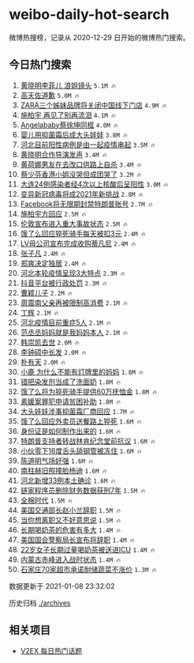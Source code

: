 # weibo-daily-hot-search

微博热搜榜，记录从 2020-12-29 日开始的微博热门搜索。

## 今日热门搜索

<!-- BEGIN -->

1. [黄晓明李菲儿 浪姐镜头](https://s.weibo.com/weibo?q=%E9%BB%84%E6%99%93%E6%98%8E%E6%9D%8E%E8%8F%B2%E5%84%BF%20%E6%B5%AA%E5%A7%90%E9%95%9C%E5%A4%B4&Refer=top) `5.1M 🔥`
1. [高天佐道歉](https://s.weibo.com/weibo?q=%E9%AB%98%E5%A4%A9%E4%BD%90%E9%81%93%E6%AD%89&Refer=top) `5.0M 🔥`
1. [ZARA三个姊妹品牌将关闭中国线下门店](https://s.weibo.com/weibo?q=%23ZARA%E4%B8%89%E4%B8%AA%E5%A7%8A%E5%A6%B9%E5%93%81%E7%89%8C%E5%B0%86%E5%85%B3%E9%97%AD%E4%B8%AD%E5%9B%BD%E7%BA%BF%E4%B8%8B%E9%97%A8%E5%BA%97%23&Refer=top) `4.9M 🔥`
1. [施柏宇 再见了别再流泪](https://s.weibo.com/weibo?q=%E6%96%BD%E6%9F%8F%E5%AE%87%20%E5%86%8D%E8%A7%81%E4%BA%86%E5%88%AB%E5%86%8D%E6%B5%81%E6%B3%AA&Refer=top) `4.1M 🔥`
1. [Angelababy蔡徐坤同框](https://s.weibo.com/weibo?q=%23Angelababy%E8%94%A1%E5%BE%90%E5%9D%A4%E5%90%8C%E6%A1%86%23&Refer=top) `4.0M 🔥`
1. [婴儿用抑菌霜后成大头娃娃](https://s.weibo.com/weibo?q=%23%E5%A9%B4%E5%84%BF%E7%94%A8%E6%8A%91%E8%8F%8C%E9%9C%9C%E5%90%8E%E6%88%90%E5%A4%A7%E5%A4%B4%E5%A8%83%E5%A8%83%23&Refer=top) `3.8M 🔥`
1. [河北目前阳性病例是由一起疫情串起](https://s.weibo.com/weibo?q=%23%E6%B2%B3%E5%8C%97%E7%9B%AE%E5%89%8D%E9%98%B3%E6%80%A7%E7%97%85%E4%BE%8B%E6%98%AF%E7%94%B1%E4%B8%80%E8%B5%B7%E7%96%AB%E6%83%85%E4%B8%B2%E8%B5%B7%23&Refer=top) `3.5M 🔥`
1. [黄晓明合作导演发声](https://s.weibo.com/weibo?q=%23%E9%BB%84%E6%99%93%E6%98%8E%E5%90%88%E4%BD%9C%E5%AF%BC%E6%BC%94%E5%8F%91%E5%A3%B0%23&Refer=top) `3.4M 🔥`
1. [黄荷娜男友在去改口供路上自杀](https://s.weibo.com/weibo?q=%23%E9%BB%84%E8%8D%B7%E5%A8%9C%E7%94%B7%E5%8F%8B%E5%9C%A8%E5%8E%BB%E6%94%B9%E5%8F%A3%E4%BE%9B%E8%B7%AF%E4%B8%8A%E8%87%AA%E6%9D%80%23&Refer=top) `3.4M 🔥`
1. [蔡少芬香港小姐没哭但成团哭了](https://s.weibo.com/weibo?q=%23%E8%94%A1%E5%B0%91%E8%8A%AC%E9%A6%99%E6%B8%AF%E5%B0%8F%E5%A7%90%E6%B2%A1%E5%93%AD%E4%BD%86%E6%88%90%E5%9B%A2%E5%93%AD%E4%BA%86%23&Refer=top) `3.2M 🔥`
1. [大连24例感染者经4次以上核酸后呈阳性](https://s.weibo.com/weibo?q=%23%E5%A4%A7%E8%BF%9E24%E4%BE%8B%E6%84%9F%E6%9F%93%E8%80%85%E7%BB%8F4%E6%AC%A1%E4%BB%A5%E4%B8%8A%E6%A0%B8%E9%85%B8%E5%90%8E%E5%91%88%E9%98%B3%E6%80%A7%23&Refer=top) `3.0M 🔥`
1. [变异新冠病毒将成2021年新挑战](https://s.weibo.com/weibo?q=%23%E5%8F%98%E5%BC%82%E6%96%B0%E5%86%A0%E7%97%85%E6%AF%92%E5%B0%86%E6%88%902021%E5%B9%B4%E6%96%B0%E6%8C%91%E6%88%98%23&Refer=top) `2.8M 🔥`
1. [Facebook将无限期封禁特朗普账号](https://s.weibo.com/weibo?q=%23Facebook%E5%B0%86%E6%97%A0%E9%99%90%E6%9C%9F%E5%B0%81%E7%A6%81%E7%89%B9%E6%9C%97%E6%99%AE%E8%B4%A6%E5%8F%B7%23&Refer=top) `2.7M 🔥`
1. [施柏宇方回应](https://s.weibo.com/weibo?q=%E6%96%BD%E6%9F%8F%E5%AE%87%E6%96%B9%E5%9B%9E%E5%BA%94&Refer=top) `2.5M 🔥`
1. [伦敦宣布进入重大事故状态](https://s.weibo.com/weibo?q=%E4%BC%A6%E6%95%A6%E5%AE%A3%E5%B8%83%E8%BF%9B%E5%85%A5%E9%87%8D%E5%A4%A7%E4%BA%8B%E6%95%85%E7%8A%B6%E6%80%81&Refer=top) `2.5M 🔥`
1. [饿了么回应猝死骑手每天被扣3元](https://s.weibo.com/weibo?q=%23%E9%A5%BF%E4%BA%86%E4%B9%88%E5%9B%9E%E5%BA%94%E7%8C%9D%E6%AD%BB%E9%AA%91%E6%89%8B%E6%AF%8F%E5%A4%A9%E8%A2%AB%E6%89%A33%E5%85%83%23&Refer=top) `2.4M 🔥`
1. [LV母公司宣布完成收购蒂凡尼](https://s.weibo.com/weibo?q=LV%E6%AF%8D%E5%85%AC%E5%8F%B8%E5%AE%A3%E5%B8%83%E5%AE%8C%E6%88%90%E6%94%B6%E8%B4%AD%E8%92%82%E5%87%A1%E5%B0%BC&Refer=top) `2.4M 🔥`
1. [张子凡](https://s.weibo.com/weibo?q=%E5%BC%A0%E5%AD%90%E5%87%A1&Refer=top) `2.4M 🔥`
1. [郑爽决定独居](https://s.weibo.com/weibo?q=%23%E9%83%91%E7%88%BD%E5%86%B3%E5%AE%9A%E7%8B%AC%E5%B1%85%23&Refer=top) `2.4M 🔥`
1. [河北本轮疫情呈现3大特点](https://s.weibo.com/weibo?q=%23%E6%B2%B3%E5%8C%97%E6%9C%AC%E8%BD%AE%E7%96%AB%E6%83%85%E5%91%88%E7%8E%B03%E5%A4%A7%E7%89%B9%E7%82%B9%23&Refer=top) `2.3M 🔥`
1. [抖音平台被行政处罚](https://s.weibo.com/weibo?q=%23%E6%8A%96%E9%9F%B3%E5%B9%B3%E5%8F%B0%E8%A2%AB%E8%A1%8C%E6%94%BF%E5%A4%84%E7%BD%9A%23&Refer=top) `2.3M 🔥`
1. [曹颖儿子](https://s.weibo.com/weibo?q=%23%E6%9B%B9%E9%A2%96%E5%84%BF%E5%AD%90%23&Refer=top) `2.2M 🔥`
1. [周震南父亲再被限制高消费](https://s.weibo.com/weibo?q=%23%E5%91%A8%E9%9C%87%E5%8D%97%E7%88%B6%E4%BA%B2%E5%86%8D%E8%A2%AB%E9%99%90%E5%88%B6%E9%AB%98%E6%B6%88%E8%B4%B9%23&Refer=top) `2.1M 🔥`
1. [丁辉](https://s.weibo.com/weibo?q=%E4%B8%81%E8%BE%89&Refer=top) `2.1M 🔥`
1. [河北疫情目前重症5人](https://s.weibo.com/weibo?q=%23%E6%B2%B3%E5%8C%97%E7%96%AB%E6%83%85%E7%9B%AE%E5%89%8D%E9%87%8D%E7%97%875%E4%BA%BA%23&Refer=top) `2.1M 🔥`
1. [范丞丞妈妈就是我妈妈本人](https://s.weibo.com/weibo?q=%23%E8%8C%83%E4%B8%9E%E4%B8%9E%E5%A6%88%E5%A6%88%E5%B0%B1%E6%98%AF%E6%88%91%E5%A6%88%E5%A6%88%E6%9C%AC%E4%BA%BA%23&Refer=top) `2.1M 🔥`
1. [韩崇凯去世](https://s.weibo.com/weibo?q=%E9%9F%A9%E5%B4%87%E5%87%AF%E5%8E%BB%E4%B8%96&Refer=top) `2.0M 🔥`
1. [李钟硕中长发](https://s.weibo.com/weibo?q=%E6%9D%8E%E9%92%9F%E7%A1%95%E4%B8%AD%E9%95%BF%E5%8F%91&Refer=top) `2.0M 🔥`
1. [朴有天](https://s.weibo.com/weibo?q=%E6%9C%B4%E6%9C%89%E5%A4%A9&Refer=top) `2.0M 🔥`
1. [小鹿 为什么不能有灯牌里的妈妈](https://s.weibo.com/weibo?q=%E5%B0%8F%E9%B9%BF%20%E4%B8%BA%E4%BB%80%E4%B9%88%E4%B8%8D%E8%83%BD%E6%9C%89%E7%81%AF%E7%89%8C%E9%87%8C%E7%9A%84%E5%A6%88%E5%A6%88&Refer=top) `1.8M 🔥`
1. [错把染发剂当成了洗面奶](https://s.weibo.com/weibo?q=%23%E9%94%99%E6%8A%8A%E6%9F%93%E5%8F%91%E5%89%82%E5%BD%93%E6%88%90%E4%BA%86%E6%B4%97%E9%9D%A2%E5%A5%B6%23&Refer=top) `1.8M 🔥`
1. [饿了么将为猝死骑手提供60万抚恤金](https://s.weibo.com/weibo?q=%23%E9%A5%BF%E4%BA%86%E4%B9%88%E5%B0%86%E4%B8%BA%E7%8C%9D%E6%AD%BB%E9%AA%91%E6%89%8B%E6%8F%90%E4%BE%9B60%E4%B8%87%E6%8A%9A%E6%81%A4%E9%87%91%23&Refer=top) `1.8M 🔥`
1. [素媛案罪犯申请贫困补助](https://s.weibo.com/weibo?q=%23%E7%B4%A0%E5%AA%9B%E6%A1%88%E7%BD%AA%E7%8A%AF%E7%94%B3%E8%AF%B7%E8%B4%AB%E5%9B%B0%E8%A1%A5%E5%8A%A9%23&Refer=top) `1.8M 🔥`
1. [大头娃娃涉事抑菌霜厂商回应](https://s.weibo.com/weibo?q=%23%E5%A4%A7%E5%A4%B4%E5%A8%83%E5%A8%83%E6%B6%89%E4%BA%8B%E6%8A%91%E8%8F%8C%E9%9C%9C%E5%8E%82%E5%95%86%E5%9B%9E%E5%BA%94%23&Refer=top) `1.7M 🔥`
1. [饿了么回应外卖员送餐路上猝死](https://s.weibo.com/weibo?q=%23%E9%A5%BF%E4%BA%86%E4%B9%88%E5%9B%9E%E5%BA%94%E5%A4%96%E5%8D%96%E5%91%98%E9%80%81%E9%A4%90%E8%B7%AF%E4%B8%8A%E7%8C%9D%E6%AD%BB%23&Refer=top) `1.6M 🔥`
1. [身份证是如何制作出来的](https://s.weibo.com/weibo?q=%23%E8%BA%AB%E4%BB%BD%E8%AF%81%E6%98%AF%E5%A6%82%E4%BD%95%E5%88%B6%E4%BD%9C%E5%87%BA%E6%9D%A5%E7%9A%84%23&Refer=top) `1.6M 🔥`
1. [特朗普支持者转战林肯纪念堂前抗议](https://s.weibo.com/weibo?q=%23%E7%89%B9%E6%9C%97%E6%99%AE%E6%94%AF%E6%8C%81%E8%80%85%E8%BD%AC%E6%88%98%E6%9E%97%E8%82%AF%E7%BA%AA%E5%BF%B5%E5%A0%82%E5%89%8D%E6%8A%97%E8%AE%AE%23&Refer=top) `1.6M 🔥`
1. [小伙零下16度舌头舔钢管被冻住](https://s.weibo.com/weibo?q=%23%E5%B0%8F%E4%BC%99%E9%9B%B6%E4%B8%8B16%E5%BA%A6%E8%88%8C%E5%A4%B4%E8%88%94%E9%92%A2%E7%AE%A1%E8%A2%AB%E5%86%BB%E4%BD%8F%23&Refer=top) `1.6M 🔥`
1. [陈道明气场好强](https://s.weibo.com/weibo?q=%23%E9%99%88%E9%81%93%E6%98%8E%E6%B0%94%E5%9C%BA%E5%A5%BD%E5%BC%BA%23&Refer=top) `1.6M 🔥`
1. [南柱赫旧照撞脸杨迪](https://s.weibo.com/weibo?q=%23%E5%8D%97%E6%9F%B1%E8%B5%AB%E6%97%A7%E7%85%A7%E6%92%9E%E8%84%B8%E6%9D%A8%E8%BF%AA%23&Refer=top) `1.6M 🔥`
1. [河北新增33例本土确诊](https://s.weibo.com/weibo?q=%23%E6%B2%B3%E5%8C%97%E6%96%B0%E5%A2%9E33%E4%BE%8B%E6%9C%AC%E5%9C%9F%E7%A1%AE%E8%AF%8A%23&Refer=top) `1.6M 🔥`
1. [链家程序员删除财务数据获刑7年](https://s.weibo.com/weibo?q=%23%E9%93%BE%E5%AE%B6%E7%A8%8B%E5%BA%8F%E5%91%98%E5%88%A0%E9%99%A4%E8%B4%A2%E5%8A%A1%E6%95%B0%E6%8D%AE%E8%8E%B7%E5%88%917%E5%B9%B4%23&Refer=top) `1.5M 🔥`
1. [全棉时代](https://s.weibo.com/weibo?q=%E5%85%A8%E6%A3%89%E6%97%B6%E4%BB%A3&Refer=top) `1.5M 🔥`
1. [美国交通部长赵小兰辞职](https://s.weibo.com/weibo?q=%23%E7%BE%8E%E5%9B%BD%E4%BA%A4%E9%80%9A%E9%83%A8%E9%95%BF%E8%B5%B5%E5%B0%8F%E5%85%B0%E8%BE%9E%E8%81%8C%23&Refer=top) `1.5M 🔥`
1. [当你想离职又不好意思说](https://s.weibo.com/weibo?q=%23%E5%BD%93%E4%BD%A0%E6%83%B3%E7%A6%BB%E8%81%8C%E5%8F%88%E4%B8%8D%E5%A5%BD%E6%84%8F%E6%80%9D%E8%AF%B4%23&Refer=top) `1.5M 🔥`
1. [长期喝奶茶的危害有多大](https://s.weibo.com/weibo?q=%23%E9%95%BF%E6%9C%9F%E5%96%9D%E5%A5%B6%E8%8C%B6%E7%9A%84%E5%8D%B1%E5%AE%B3%E6%9C%89%E5%A4%9A%E5%A4%A7%23&Refer=top) `1.4M 🔥`
1. [美国国会警察局长宣布将辞职](https://s.weibo.com/weibo?q=%23%E7%BE%8E%E5%9B%BD%E5%9B%BD%E4%BC%9A%E8%AD%A6%E5%AF%9F%E5%B1%80%E9%95%BF%E5%AE%A3%E5%B8%83%E5%B0%86%E8%BE%9E%E8%81%8C%23&Refer=top) `1.4M 🔥`
1. [22岁女子长期过量喝奶茶被送进ICU](https://s.weibo.com/weibo?q=%2322%E5%B2%81%E5%A5%B3%E5%AD%90%E9%95%BF%E6%9C%9F%E8%BF%87%E9%87%8F%E5%96%9D%E5%A5%B6%E8%8C%B6%E8%A2%AB%E9%80%81%E8%BF%9BICU%23&Refer=top) `1.4M 🔥`
1. [内蒙古赤峰进入战时状态](https://s.weibo.com/weibo?q=%23%E5%86%85%E8%92%99%E5%8F%A4%E8%B5%A4%E5%B3%B0%E8%BF%9B%E5%85%A5%E6%88%98%E6%97%B6%E7%8A%B6%E6%80%81%23&Refer=top) `1.4M 🔥`
1. [石家庄70家超市承诺耐储蔬菜不涨价](https://s.weibo.com/weibo?q=%23%E7%9F%B3%E5%AE%B6%E5%BA%8470%E5%AE%B6%E8%B6%85%E5%B8%82%E6%89%BF%E8%AF%BA%E8%80%90%E5%82%A8%E8%94%AC%E8%8F%9C%E4%B8%8D%E6%B6%A8%E4%BB%B7%23&Refer=top) `1.3M 🔥`

数据更新于 2021-01-08 23:32:02

<!-- END -->

历史归档 [./archives](./archives)

## 相关项目

- [V2EX 每日热门话题](https://github.com/realLeonardo/v2ex-daily-hot-topic)
